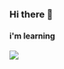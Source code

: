### Hi there 👋

#### i'm learning




<img src="https://cdn.jsdelivr.net/gh/devicons/devicon/icons/css3/css3-plain-wordmark.svg" />
          
          
          
